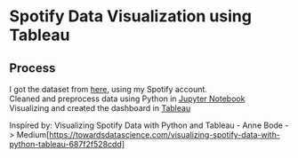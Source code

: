 # Spotify Data Visualization using Tableau


## Process
I got the dataset from [here](https://www.spotify.com/id/account/privacy/), using my Spotify account.       
Cleaned and preprocess data using Python in [Jupyter Notebook](https://github.com/ariqmuh/Portfolios/blob/main/My_Spotify_Data_Visualization/my_spotify_data.ipynb)       
Visualizing and created the dashboard in [Tableau](https://public.tableau.com/app/profile/muhammad.ariq.budipraja11/viz/SpotifyAriq/AriqsSpotifyRecord)         


Inspired by: Visualizing Spotify Data with Python and Tableau - Anne Bode -> Medium[https://towardsdatascience.com/visualizing-spotify-data-with-python-tableau-687f2f528cdd]

